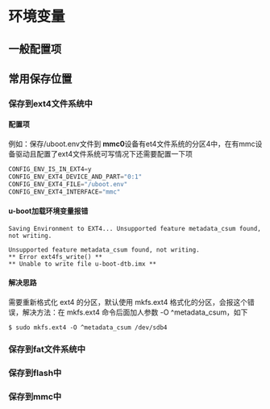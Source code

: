 

# 环境变量

## 一般配置项

## 常用保存位置

### 保存到ext4文件系统中

#### 配置项
例如：保存/uboot.env文件到 **mmc0**设备有et4文件系统的分区4中，在有mmc设备驱动且配置了ext4文件系统可写情况下还需要配置一下项

```c
CONFIG_ENV_IS_IN_EXT4=y  
CONFIG_ENV_EXT4_DEVICE_AND_PART="0:1"  
CONFIG_ENV_EXT4_FILE="/uboot.env"  
CONFIG_ENV_EXT4_INTERFACE="mmc"
```

#### u-boot加载环境变量报错

```shell
Saving Environment to EXT4... Unsupported feature metadata_csum found, not writing.

Unsupported feature metadata_csum found, not writing.
** Error ext4fs_write() **
** Unable to write file u-boot-dtb.imx **
```

#### 解决思路
需要重新格式化 ext4 的分区，默认使用 mkfs.ext4 格式化的分区，会报这个错误，解决方法：在 mkfs.ext4 命令后面加人参数 -O ^metadata_csum，如下
```shell
$ sudo mkfs.ext4 -O ^metadata_csum /dev/sdb4
```

### 保存到fat文件系统中


### 保存到flash中


### 保存到mmc中